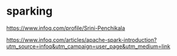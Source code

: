# sparking


https://www.infoq.com/profile/Srini-Penchikala


https://www.infoq.com/articles/apache-spark-introduction?utm_source=infoq&utm_campaign=user_page&utm_medium=link
